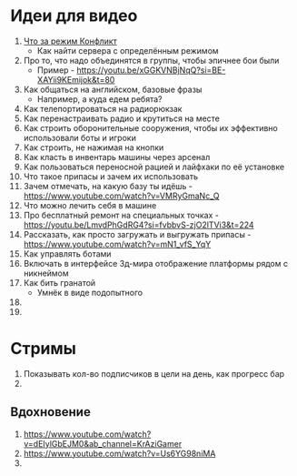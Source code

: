 # Идеи для видео
1. [Что за режим Конфликт](https://github.com/PR9INICHEK/Videos/blob/main/Scenarios/Conflict/Main.md)
   - Как найти сервера с определённым режимом
2. Про то, что надо объединятся в группы, чтобы эпичнее бои были
   - Пример - https://youtu.be/xGGKVNBjNqQ?si=BE-XAYii9KEmijok&t=80
3. Как общаться на английском, базовые фразы
   - Например, а куда едем ребята?
4. Как телепортироваться на радиорюкзак
5. Как перенастраивать радио и крутиться на месте
6. Как строить оборонительные сооружения, чтобы их эффективно использовали боты и игроки
7. Как строить, не нажимая на кнопки
8. Как класть в инвентарь машины через арсенал
9. Как пользоваться переносной рацией и лайфхаки по её установке
10. Что такое припасы и зачем их использовать
11. Зачем отмечать, на какую базу ты идёшь - https://www.youtube.com/watch?v=VMRyGmaNc_Q
12. Что можно лечить себя в машине
13. Про бесплатный ремонт на специальных точках - https://youtu.be/LmvdPhGdRG4?si=fvbbvS-zjO2lTVi3&t=224
14. Рассказать, как просто загружать и выгружать припасы - https://www.youtube.com/watch?v=mN1_vfS_YqY
15. Как управлять ботами
16. Включать в интерфейсе 3д-мира отображение платформы рядом с никнеймом
17. Как бить гранатой
    - Умнёк в виде подопытного
18. 
19. 



# Стримы
1. Показывать кол-во подписчиков в цели на день, как прогресс бар
2. 

## Вдохновение
1. https://www.youtube.com/watch?v=dEIylGbEJM0&ab_channel=KrAziGamer
2. https://www.youtube.com/watch?v=Us6YG98niMA
3. 
